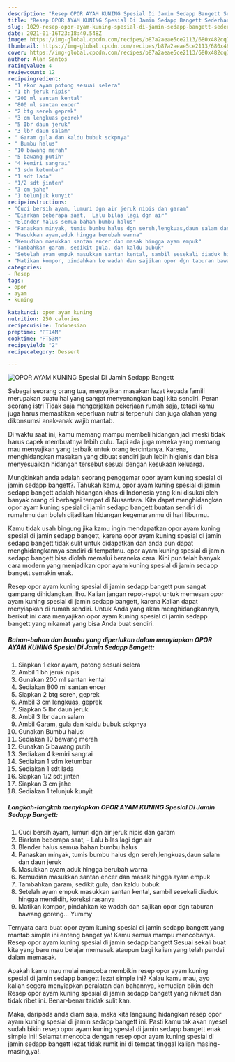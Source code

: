 ```yaml
---
description: "Resep OPOR AYAM KUNING Spesial Di Jamin Sedapp Bangett Sederhana dan Mudah Dibuat"
title: "Resep OPOR AYAM KUNING Spesial Di Jamin Sedapp Bangett Sederhana dan Mudah Dibuat"
slug: 1029-resep-opor-ayam-kuning-spesial-di-jamin-sedapp-bangett-sederhana-dan-mudah-dibuat
date: 2021-01-16T23:18:40.548Z
image: https://img-global.cpcdn.com/recipes/b87a2aeae5ce2113/680x482cq70/opor-ayam-kuning-spesial-di-jamin-sedapp-bangett-foto-resep-utama.jpg
thumbnail: https://img-global.cpcdn.com/recipes/b87a2aeae5ce2113/680x482cq70/opor-ayam-kuning-spesial-di-jamin-sedapp-bangett-foto-resep-utama.jpg
cover: https://img-global.cpcdn.com/recipes/b87a2aeae5ce2113/680x482cq70/opor-ayam-kuning-spesial-di-jamin-sedapp-bangett-foto-resep-utama.jpg
author: Alan Santos
ratingvalue: 4
reviewcount: 12
recipeingredient:
- "1 ekor ayam potong sesuai selera"
- "1 bh jeruk nipis"
- "200 ml santan kental"
- "800 ml santan encer"
- "2 btg sereh geprek"
- "3 cm lengkuas geprek"
- "5 Ibr daun jeruk"
- "3 lbr daun salam"
- " Garam gula dan kaldu bubuk sckpnya"
- " Bumbu halus"
- "10 bawang merah"
- "5 bawang putih"
- "4 kemiri sangrai"
- "1 sdm ketumbar"
- "1 sdt lada"
- "1/2 sdt jinten"
- "3 cm jahe"
- "1 telunjuk kunyit"
recipeinstructions:
- "Cuci bersih ayam, lumuri dgn air jeruk nipis dan garam"
- "Biarkan beberapa saat,  Lalu bilas lagi dgn air"
- "Blender halus semua bahan bumbu halus"
- "Panaskan minyak, tumis bumbu halus dgn sereh,lengkuas,daun salam dan daun jeruk"
- "Masukkan ayam,aduk hingga berubah warna"
- "Kemudian masukkan santan encer dan masak hingga ayam empuk"
- "Tambahkan garam, sedikit gula, dan kaldu bubuk"
- "Setelah ayam empuk masukkan santan kental, sambil sesekali diaduk hingga mendidih, koreksi rasanya"
- "Matikan kompor, pindahkan ke wadah dan sajikan opor dgn taburan bawang goreng... Yummy"
categories:
- Resep
tags:
- opor
- ayam
- kuning

katakunci: opor ayam kuning 
nutrition: 250 calories
recipecuisine: Indonesian
preptime: "PT14M"
cooktime: "PT53M"
recipeyield: "2"
recipecategory: Dessert

---
```



![OPOR AYAM KUNING Spesial Di Jamin Sedapp Bangett](https://img-global.cpcdn.com/recipes/b87a2aeae5ce2113/680x482cq70/opor-ayam-kuning-spesial-di-jamin-sedapp-bangett-foto-resep-utama.jpg)

Sebagai seorang orang tua, menyajikan masakan lezat kepada famili merupakan suatu hal yang sangat menyenangkan bagi kita sendiri. Peran seorang istri Tidak saja mengerjakan pekerjaan rumah saja, tetapi kamu juga harus memastikan keperluan nutrisi terpenuhi dan juga olahan yang dikonsumsi anak-anak wajib mantab.

Di waktu  saat ini, kamu memang mampu membeli hidangan jadi meski tidak harus capek membuatnya lebih dulu. Tapi ada juga mereka yang memang mau menyajikan yang terbaik untuk orang tercintanya. Karena, menghidangkan masakan yang dibuat sendiri jauh lebih higienis dan bisa menyesuaikan hidangan tersebut sesuai dengan kesukaan keluarga. 



Mungkinkah anda adalah seorang penggemar opor ayam kuning spesial di jamin sedapp bangett?. Tahukah kamu, opor ayam kuning spesial di jamin sedapp bangett adalah hidangan khas di Indonesia yang kini disukai oleh banyak orang di berbagai tempat di Nusantara. Kita dapat menghidangkan opor ayam kuning spesial di jamin sedapp bangett buatan sendiri di rumahmu dan boleh dijadikan hidangan kegemaranmu di hari liburmu.

Kamu tidak usah bingung jika kamu ingin mendapatkan opor ayam kuning spesial di jamin sedapp bangett, karena opor ayam kuning spesial di jamin sedapp bangett tidak sulit untuk didapatkan dan anda pun dapat menghidangkannya sendiri di tempatmu. opor ayam kuning spesial di jamin sedapp bangett bisa diolah memalui beraneka cara. Kini pun telah banyak cara modern yang menjadikan opor ayam kuning spesial di jamin sedapp bangett semakin enak.

Resep opor ayam kuning spesial di jamin sedapp bangett pun sangat gampang dihidangkan, lho. Kalian jangan repot-repot untuk memesan opor ayam kuning spesial di jamin sedapp bangett, karena Kalian dapat menyiapkan di rumah sendiri. Untuk Anda yang akan menghidangkannya, berikut ini cara menyajikan opor ayam kuning spesial di jamin sedapp bangett yang nikamat yang bisa Anda buat sendiri.

<!--inarticleads1-->

##### Bahan-bahan dan bumbu yang diperlukan dalam menyiapkan OPOR AYAM KUNING Spesial Di Jamin Sedapp Bangett:

1. Siapkan 1 ekor ayam, potong sesuai selera
1. Ambil 1 bh jeruk nipis
1. Gunakan 200 ml santan kental
1. Sediakan 800 ml santan encer
1. Siapkan 2 btg sereh, geprek
1. Ambil 3 cm lengkuas, geprek
1. Siapkan 5 Ibr daun jeruk
1. Ambil 3 lbr daun salam
1. Ambil  Garam, gula dan kaldu bubuk sckpnya
1. Gunakan  Bumbu halus:
1. Sediakan 10 bawang merah
1. Gunakan 5 bawang putih
1. Sediakan 4 kemiri sangrai
1. Sediakan 1 sdm ketumbar
1. Sediakan 1 sdt lada
1. Siapkan 1/2 sdt jinten
1. Siapkan 3 cm jahe
1. Sediakan 1 telunjuk kunyit




<!--inarticleads2-->

##### Langkah-langkah menyiapkan OPOR AYAM KUNING Spesial Di Jamin Sedapp Bangett:

1. Cuci bersih ayam, lumuri dgn air jeruk nipis dan garam
1. Biarkan beberapa saat,  - Lalu bilas lagi dgn air
1. Blender halus semua bahan bumbu halus
1. Panaskan minyak, tumis bumbu halus dgn sereh,lengkuas,daun salam dan daun jeruk
1. Masukkan ayam,aduk hingga berubah warna
1. Kemudian masukkan santan encer dan masak hingga ayam empuk
1. Tambahkan garam, sedikit gula, dan kaldu bubuk
1. Setelah ayam empuk masukkan santan kental, sambil sesekali diaduk hingga mendidih, koreksi rasanya
1. Matikan kompor, pindahkan ke wadah dan sajikan opor dgn taburan bawang goreng... Yummy




Ternyata cara buat opor ayam kuning spesial di jamin sedapp bangett yang mantab simple ini enteng banget ya! Kamu semua mampu mencobanya. Resep opor ayam kuning spesial di jamin sedapp bangett Sesuai sekali buat kita yang baru mau belajar memasak ataupun bagi kalian yang telah pandai dalam memasak.

Apakah kamu mau mulai mencoba membikin resep opor ayam kuning spesial di jamin sedapp bangett lezat simple ini? Kalau kamu mau, ayo kalian segera menyiapkan peralatan dan bahannya, kemudian bikin deh Resep opor ayam kuning spesial di jamin sedapp bangett yang nikmat dan tidak ribet ini. Benar-benar taidak sulit kan. 

Maka, daripada anda diam saja, maka kita langsung hidangkan resep opor ayam kuning spesial di jamin sedapp bangett ini. Pasti kamu tak akan nyesel sudah bikin resep opor ayam kuning spesial di jamin sedapp bangett enak simple ini! Selamat mencoba dengan resep opor ayam kuning spesial di jamin sedapp bangett lezat tidak rumit ini di tempat tinggal kalian masing-masing,ya!.

